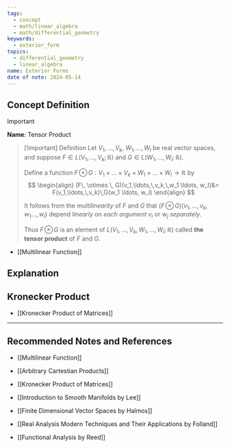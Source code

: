 ```yaml
---
tags:
  - concept
  - math/linear_algebra
  - math/differential_geometry
keywords:
  - exterior_form
topics:
  - differential_geometry
  - linear_algebra
name: Exterior Forms
date of note: 2024-05-14
---
```


## Concept Definition

>[!important]
>**Name**: Tensor Product

>[!important] Definition
>Let $V_1,\ldots,V_k$, $W_1,\ldots,W_l$ be real vector spaces, and suppose $F \in L(V_1,\ldots,V_k ; \mathbb{R})$ and $G \in L(W_1,\ldots,W_l; \mathbb{R})$. 
>
>Define a function $F\, \otimes \, G: V_1\times \ldots \times V_k \times W_1\times \ldots \times W_l \rightarrow \mathbb{R}$
> by
>$$
> \begin{align}
> (F\, \otimes \, G)(v_1,\ldots,\,v_k,\,w_1 \ldots, w_l)&= F(v_1,\ldots,\,v_k)\,G(w_1 \ldots, w_l) 
> \end{align}
>$$  
>
>It follows from the *multilinearity* of $F$ and $G$ that $(F\, \otimes \, G)(v_1,\ldots,\,v_k,\,w_1 \ldots, w_l)$ depend *linearly* on *each argument* $v_i$ or $w_j$ *separately*. 
>
>Thus $F\, \otimes \, G$ is an element of $L(V_1,\ldots,V_k, W_1,\ldots,W_l; \mathbb{R})$ called **the tensor product** of $F$ and $G$.

- [[Multilinear Function]]



## Explanation


## Kronecker Product

- [[Kronecker Product of Matrices]]



-----------
##  Recommended Notes and References

- [[Multilinear Function]]
- [[Arbitrary Cartestian Products]]

- [[Kronecker Product of Matrices]]

- [[Introduction to Smooth Manifolds by Lee]]
- [[Finite Dimensional Vector Spaces by Halmos]]
- [[Real Analysis Modern Techniques and Their Applications by Folland]]
- [[Functional Analysis by Reed]]